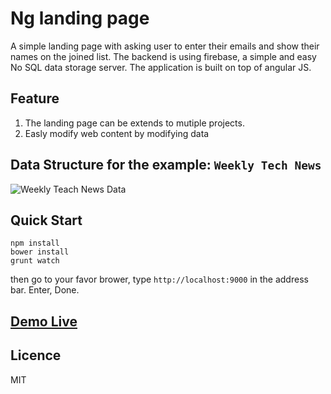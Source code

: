 # Ng landing page

A simple landing page with asking user to enter their emails and show their names on the joined list. The backend is using firebase, a simple and easy No SQL data storage server. The application is built on top of angular JS. 

## Feature
1. The landing page can be extends to mutiple projects.
2. Easly modify web content by modifying data

## Data Structure for the example: ```Weekly Tech News```
![Weekly Teach News Data](https://s3.amazonaws.com/ngtetrisresource/weeklyNewsData.png)


## Quick Start
```shell
npm install
bower install
grunt watch
```

then go to your favor brower, type ```http://localhost:9000``` in the address bar. Enter, Done.

## [Demo Live](http://nglandingpage.appspot.com/)

## Licence
MIT
